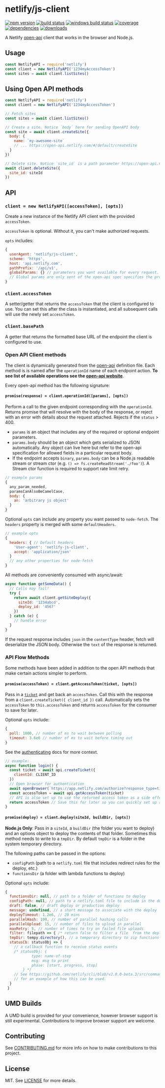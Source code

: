 # netlify/js-client

[![npm version][npm-img]][npm] [![build status][travis-img]][travis] [![windows build status][av-img]][av]
[![coverage][coverage-img]][coverage] [![dependencies][david-img]][david] [![downloads][dl-img]][dl]

A Netlify [open-api](https://github.com/netlify/open-api) client that works in the browser and Node.js.

## Usage

```js
const NetlifyAPI = require('netlify')
const client = new NetlifyAPI('1234myAccessToken')
const sites = await client.listSites()
```

## Using Open API methods

```js
const NetlifyAPI = require('netlify')
const client = new NetlifyAPI('1234myAccessToken')

// Fetch sites
const sites = await client.listSites()

// Create a site. Notice `body` here for sending OpenAPI body
const site = await client.createSite({
  body: {
    name: `my-awesome-site`
    // ... https://open-api.netlify.com/#/default/createSite
  }
})

// Delete site. Notice `site_id` is a path parameter https://open-api.netlify.com/#/default/deleteSite
await client.deleteSite({
  site_id: siteId
})
```

## API

### `client = new NetlifyAPI([accessToken], [opts])`

Create a new instance of the Netlify API client with the provided `accessToken`.

`accessToken` is optional. Without it, you can't make authorized requests.

`opts` includes:

```js
{
  userAgent: 'netlify/js-client',
  scheme: 'https',
  host: 'api.netlify.com',
  pathPrefix: '/api/v1',
  globalParams: {} // parameters you want available for every request.
  // Global params are only sent of the open-api spec specifies the provided params.
}
```

### `client.accessToken`

A setter/getter that returns the `accessToken` that the client is configured to use. You can set this after the class is instantiated, and all subsequent calls will use the newly set `accessToken`.

### `client.basePath`

A getter that returns the formatted base URL of the endpoint the client is configured to use.

### Open API Client methods

The client is dynamically generated from the [open-api](https://github.com/netlify/open-api) definition file. Each method is is named after the `operationId` name of each endpoint action. **To see list of available operations see the [open-api website](https://open-api.netlify.com/)**.

Every open-api method has the following signature:

#### `promise(response) = client.operationId([params], [opts])`

Perform a call to the given endpoint corresponding with the `operationId`. Returns promise that will resolve with the body of the response, or reject with an error with details about the request attached. Rejects if the `status` > 400.

- `params` is an object that includes any of the required or optional endpoint parameters.
- `params.body` should be an object which gets serialized to JSON automatically. Any object can live here but refer to the open-api specification for allowed fields in a particular request body.
- If the endpoint accepts `binary`, `params.body` can be a Node.js readable stream or stream ctor (e.g. `() => fs.createReadStream('./foo')`). A Stream ctor function is required to support rate limit retry.

```js
// example params
{
  any_param_needed,
  paramsCanAlsoBeCamelCase,
  body: {
    an: 'arbitrary js object'
  }
}
```

Optional `opts` can include any property you want passed to `node-fetch`. The `headers` property is merged with some `defaultHeaders`.

```js
// example opts
{
  headers: { // Default headers
    'User-agent': 'netlify-js-client',
    accept: 'application/json'
  }
  // any other properties for node-fetch
}
```

All methods are conveniently consumed with async/await:

```js
async function getSomeData() {
  // Calls may fail!
  try {
    return await client.getSiteDeploy({
      siteId: '1234abcd',
      deploy_id: '4567'
    })
  } catch (e) {
    // handle error
  }
}
```

If the request response includes `json` in the `contentType` header, fetch will deserialize the JSON body. Otherwise the `text` of the response is returned.

### API Flow Methods

Some methods have been added in addition to the open API methods that make certain actions simpler to perform.

#### `promise(accessToken) = client.getAccessToken(ticket, [opts])`

Pass in a [`ticket`](https://open-api.netlify.com/#model-ticket) and get back an `accessToken`. Call this with the response from a `client.createTicket({ client_id })` call. Automatically sets the `accessToken` to `this.accessToken` and returns `accessToken` for the consumer to save for later.

Optional `opts` include:

```js
{
  poll: 1000, // number of ms to wait between polling
  timeout: 3.6e6 // number of ms to wait before timing out
}
```

See the [authenticating](https://www.netlify.com/docs/api/#authenticating) docs for more context.

```js
// example:
async function login() {
  const ticket = await api.createTicket({
    clientId: CLIENT_ID
  })
  // Open browser for authentication
  await openBrowser(`https://app.netlify.com/authorize?response_type=ticket&ticket=${ticket.id}`)
  const accessToken = await api.getAccessToken(ticket)
  // API is also set up to use the returned access token as a side effect
  return accessToken // Save this for later so you can quickly set up an authenticated client
}
```

#### `promise(deploy) = client.deploy(siteId, buildDir, [opts])`

**Node.js Only**: Pass in a `siteId`, a `buildDir` (the folder you want to deploy) and an options object to deploy the contents of that folder.
Sometimes this method needs to write to a `tmpDir`. By default `tmpDir` is a folder in the system temporary directory.

The following paths can be passed in the options:

- `configPath` (path to a `netlify.toml` file that includes redirect rules for the deploy, etc.)
- `functionsDir` (a folder with lambda functions to deploy)

Optional `opts` include:

```js
{
  functionsDir: null, // path to a folder of functions to deploy
  configPath: null, // path to a netlify.toml file to include in the deploy (e.g. redirect support for manual deploys)
  draft: false, // draft deploy or production deploy
  message: undefined, // a short message to associate with the deploy
  deployTimeout: 1.2e6, // 20 mins
  parallelHash: 100, // number of parallel hashing calls
  parallelUpload: 15, // number of files to upload in parallel
  maxRetry: 5, // number of times to try on failed file uploads
  filter: filepath => { /* return false to filter a file  from the deploy */ },
  tmpDir: tempy.directory(), // a temporary directory to zip functions into
  statusCb: statusObj => {
    // a callback function to receive status events
    /* statusObj: {
            type: name-of-step
            msg: msg to print
            phase: [start, progress, stop]
        } */
    // See https://github.com/netlify/cli/blob/v2.0.0-beta.3/src/commands/deploy.js#L161-L195
    // for an example of how this can be used.
  }
 }
```

## UMD Builds

A UMD build is provided for your convenience, however browser support is still experimental. Contributions to improve browser support are welcome.

## Contributing

See [CONTRIBUTING.md](CONTRIBUTING.md) for more info on how to make contributions to this project.

## License

MIT. See [LICENSE](LICENSE) for more details.

[npm-img]: https://img.shields.io/npm/v/netlify.svg
[npm]: https://npmjs.org/package/netlify
[travis-img]: https://img.shields.io/travis/netlify/js-client/master.svg
[travis]: https://travis-ci.org/netlify/js-client
[av-img]: https://ci.appveyor.com/api/projects/status/6lw5yqvl4plm1utb/branch/master?svg=true
[av]: https://ci.appveyor.com/project/netlify/js-client
[dl-img]: https://img.shields.io/npm/dm/netlify.svg
[dl]: https://npmjs.org/package/netlify
[coverage-img]: https://img.shields.io/coveralls/netlify/js-client/master.svg
[coverage]: https://coveralls.io/github/netlify/js-client
[david-img]: https://david-dm.org/netlify/js-client/status.svg
[david]: https://david-dm.org/netlify/js-client
